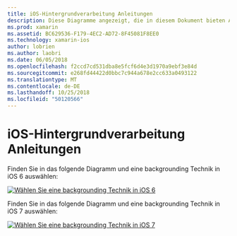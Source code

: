 ```yaml
---
title: iOS-Hintergrundverarbeitung Anleitungen
description: Diese Diagramme angezeigt, die in diesem Dokument bieten Anleitungen dazu, welche der iOS viele backgrounding Optionen für eine bestimmte Anforderungen gewählt werden sollte.
ms.prod: xamarin
ms.assetid: BC629536-F179-4EC2-AD72-8F45081F8EE0
ms.technology: xamarin-ios
author: lobrien
ms.author: laobri
ms.date: 06/05/2018
ms.openlocfilehash: f2ccd7cd531dba8e5fcf6d4e3d1970a9ebf3e84d
ms.sourcegitcommit: e268fd44422d0bbc7c944a678e2cc633a0493122
ms.translationtype: MT
ms.contentlocale: de-DE
ms.lasthandoff: 10/25/2018
ms.locfileid: "50120566"
---
```

# <a name="ios-backgrounding-guidance"></a>iOS-Hintergrundverarbeitung Anleitungen

Finden Sie in das folgende Diagramm und eine backgrounding Technik in iOS 6 auswählen:

 [![](ios-backgrounding-guidance-images/image10.png "Wählen Sie eine backgrounding Technik in iOS 6")](ios-backgrounding-guidance-images/image10.png#lightbox)

Finden Sie in das folgende Diagramm und eine backgrounding Technik in iOS 7 auswählen:

 [![](ios-backgrounding-guidance-images/image10b.png "Wählen Sie eine backgrounding Technik in iOS 7")](ios-backgrounding-guidance-images/image10b.png#lightbox)

